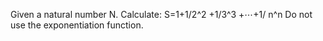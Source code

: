 Given a natural number N. Calculate: S=1+1/2^2 +1/3^3 +⋯+1/ n^n
Do not use the exponentiation function.